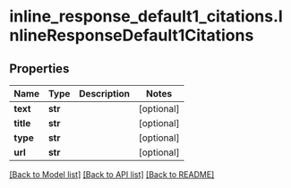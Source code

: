 # inline_response_default1_citations.InlineResponseDefault1Citations

## Properties
Name | Type | Description | Notes
------------ | ------------- | ------------- | -------------
**text** | **str** |  | [optional]
**title** | **str** |  | [optional]
**type** | **str** |  | [optional]
**url** | **str** |  | [optional]

[[Back to Model list]](../README.md#documentation-for-models) [[Back to API list]](../README.md#documentation-for-api-endpoints) [[Back to README]](../README.md)
